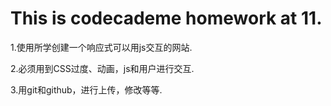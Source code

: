 This is codecademe homework at 11.
=================================
1.使用所学创建一个响应式可以用js交互的网站.

2.必须用到CSS过度、动画，js和用户进行交互.

3.用git和github，进行上传，修改等等.
